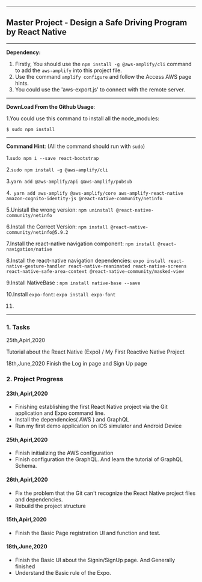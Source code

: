 

---

## Master Project - Design a Safe Driving Program by React Native

---

**Dependency:**

1. Firstly, You should use the `npm install -g @aws-amplify/cli` command to add the `aws-amplify` into this project file.
2. Use the command `amplify configure` and follow the Access AWS page hints.
3. You could use the 'aws-export.js' to connect with the remote server.

---

**DownLoad From the Github Usage**:

1.You could use this command to install all the node_modules:  

```
$ sudo npm install 
```

---

**Command Hint**: (All the command should run with `sudo`)

1.`sudo npm i --save react-bootstrap`

2.`sudo npm install -g @aws-amplify/cli`

3.`yarn add @aws-amplify/api @aws-amplify/pubsub`

4.` yarn add aws-amplify @aws-amplify/core aws-amplify-react-native amazon-cognito-identity-js @react-native-community/netinfo`

5.Unistall the wrong version: `npm uninstall @react-native-community/netinfo` 

6.Install the Correct Version: `npm install @react-native-community/netinfo@5.9.2`

7.Install the react-native navigation component: `npm install @react-navigation/native`

8.Install the react-native navigation dependencies: `expo install react-native-gesture-handler react-native-reanimated react-native-screens react-native-safe-area-context @react-native-community/masked-view`

9.Install NativeBase :   `npm install native-base --save`

10.Install `expo-font`:  `expo install expo-font`

11.

---

### 1. Tasks 

<TODO>

<date>  25th,Apirl,2020  </date>

<content> Tutorial about the React Native (Expo) / My First Reactive Native Project</content>

<date>   18th,June,2020  </date>
<content> Finish the Log in page and Sign Up page </content>


</TODO>



### 2. Project Progress

#### 23th,Apirl,2020

+ Finishing establishing the first React Native project via the Git application and Expo command line.
+ Install the dependencies( AWS ) and GraphQL
+ Run my first demo application on iOS simulator and Android Device

#### 25th,Apirl,2020

+ Finish initializing the AWS configuration
+ Finish configuration the GraphQL. And learn the tutorial of GraphQL Schema.

#### 26th,Apirl,2020

+ Fix the problem that the Git can't recognize the React Native project files and dependencies.
+ Rebuild the project structure

#### 15th,Apirl,2020
+ Finish the Basic Page registration UI and function and test.

#### 18th,June,2020
+ Finish the Basic UI about the Signin/SignUp page. And Generally finished 
+ Understand the Basic rule of the Expo.






















